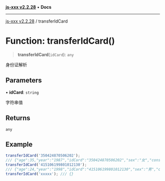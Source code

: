 [**js-xxx v2.2.28**](../README.md) • **Docs**

***

[js-xxx v2.2.28](../README.md) / transferIdCard

# Function: transferIdCard()

> **transferIdCard**(`idCard`): `any`

身份证解析

## Parameters

• **idCard**: `string`

字符串值

## Returns

`any`

## Example

```ts
transferIdCard('350424870506202');
/// {"age":35,"year":"1987","idCard":"350424870506202","sex":"女","constellation":{"cn":"金牛","en":"Taurus","date":"4.20-5.20"},"gender":0,"province":"福建","animal":"兔","birthday":"1987-05-06"}
transferIdCard('415106199801012130');
/// {"age":24,"year":"1998","idCard":"415106199801012130","sex":"男","constellation":{"cn":"魔羯","en":"Capricorn","date":"12.22-1.19"},"gender":1,"province":"河南","animal":"虎","birthday":"1998-01-01"}
transferIdCard('xxxxx'); /// {}
```

